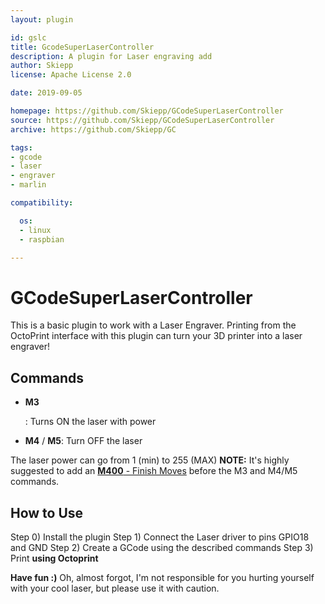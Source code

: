 ```yaml
---
layout: plugin

id: gslc
title: GcodeSuperLaserController
description: A plugin for Laser engraving add
author: Skiepp
license: Apache License 2.0

date: 2019-09-05

homepage: https://github.com/Skiepp/GCodeSuperLaserController
source: https://github.com/Skiepp/GCodeSuperLaserController
archive: https://github.com/Skiepp/GC

tags:
- gcode
- laser
- engraver
- marlin

compatibility:

  os:
  - linux
  - raspbian

---
```


GCodeSuperLaserController
=========================
This is a basic plugin to work with a Laser Engraver.
Printing from the OctoPrint interface with this plugin can turn your 3D printer into a laser engraver!

Commands
--------
- **M3 <p>**:   Turns ON the laser with power <p>
- **M4** / **M5**:  Turn OFF the laser

The laser power can go from 1 (min) to 255 (MAX)
**NOTE:** It's highly suggested to add an [**M400** - Finish Moves](http://marlinfw.org/docs/gcode/M400.html) before the M3 and M4/M5 commands.

How to Use
----------

Step 0) Install the plugin
Step 1) Connect the Laser driver to pins GPIO18 and GND
Step 2) Create a GCode using the described commands
Step 3) Print **using Octoprint**

**Have fun :)**
Oh, almost forgot, I'm not responsible for you hurting yourself with your cool laser, but please use it with caution.
